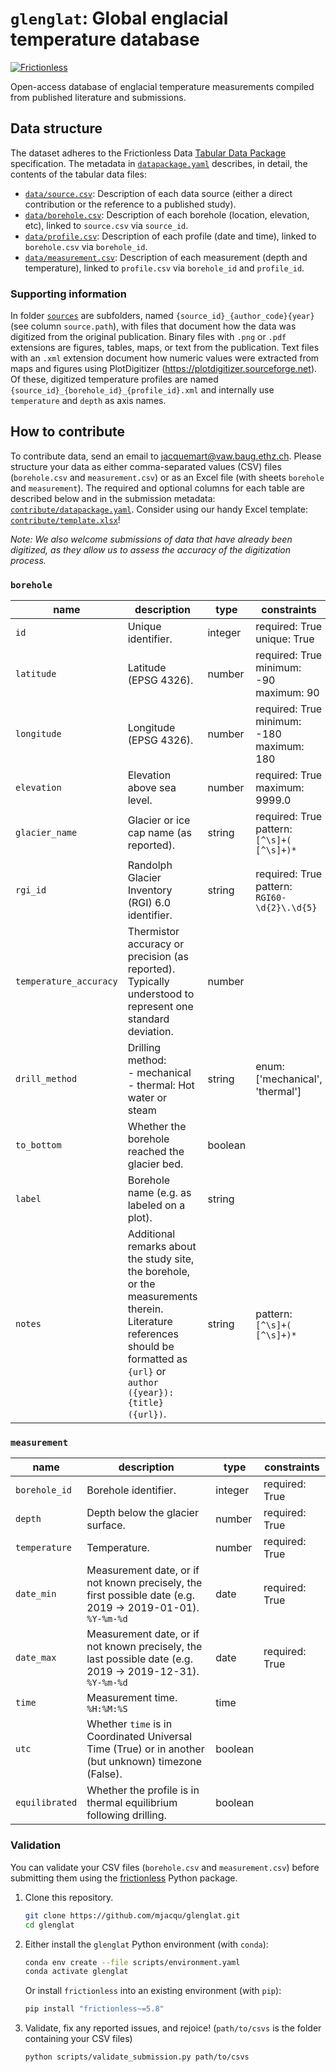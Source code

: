 # `glenglat`: Global englacial temperature database

[![Frictionless](https://github.com/mjacqu/glenglat/actions/workflows/frictionless.yaml/badge.svg)](https://repository.frictionlessdata.io/pages/dashboard.html?user=mjacqu&repo=glenglat&flow=frictionless)

Open-access database of englacial temperature measurements compiled from published literature and submissions.

## Data structure

The dataset adheres to the Frictionless Data [Tabular Data Package](https://specs.frictionlessdata.io/tabular-data-package) specification.
The metadata in [`datapackage.yaml`](datapackage.yaml) describes, in detail, the contents of the tabular data files:

- [`data/source.csv`](data/source.csv): Description of each data source (either a direct contribution or the reference to a published study).
- [`data/borehole.csv`](data/borehole.csv): Description of each borehole (location, elevation, etc), linked to `source.csv` via `source_id`.
- [`data/profile.csv`](data/profile.csv): Description of each profile (date and time), linked to `borehole.csv` via `borehole_id`.
- [`data/measurement.csv`](data/measurement.csv): Description of each measurement (depth and temperature), linked to `profile.csv` via `borehole_id` and `profile_id`.

### Supporting information

In folder [`sources`](sources) are subfolders, named `{source_id}_{author_code}{year}` (see column `source.path`), with files that document how the data was digitized from the original publication. Binary files with `.png` or `.pdf` extensions are figures, tables, maps, or text from the publication. Text files with an `.xml` extension document how numeric values were extracted from maps and figures using PlotDigitizer (https://plotdigitizer.sourceforge.net). Of these, digitized temperature profiles are named `{source_id}_{borehole_id}_{profile_id}.xml` and internally use `temperature` and `depth` as axis names.

## How to contribute

To contribute data, send an email to jacquemart@vaw.baug.ethz.ch. Please structure your data as either comma-separated values (CSV) files (`borehole.csv` and `measurement.csv`) or as an Excel file (with sheets `borehole` and `measurement`). The required and optional columns for each table are described below and in the submission metadata: [`contribute/datapackage.yaml`](contribute/datapackage.yaml). Consider using our handy Excel template: [`contribute/template.xlsx`](contribute/template.xlsx)!

*Note: We also welcome submissions of data that have already been digitized, as they allow us to assess the accuracy of the digitization process.*

<!-- <contributor-format> -->
### `borehole`

| name | description | type | constraints |
| - | - | - | - |
| `id` | Unique identifier. | integer | required: True<br>unique: True |
| `latitude` | Latitude (EPSG 4326). | number | required: True<br>minimum: -90<br>maximum: 90 |
| `longitude` | Longitude (EPSG 4326). | number | required: True<br>minimum: -180<br>maximum: 180 |
| `elevation` | Elevation above sea level. | number | required: True<br>maximum: 9999.0 |
| `glacier_name` | Glacier or ice cap name (as reported). | string | required: True<br>pattern: `[^\s]+( [^\s]+)*` |
| `rgi_id` | Randolph Glacier Inventory (RGI) 6.0 identifier. | string | required: True<br>pattern: `RGI60-\d{2}\.\d{5}` |
| `temperature_accuracy` | Thermistor accuracy or precision (as reported). Typically understood to represent one standard deviation. | number |  |
| `drill_method` | Drilling method:<br>- mechanical<br>- thermal: Hot water or steam | string | enum: ['mechanical', 'thermal'] |
| `to_bottom` | Whether the borehole reached the glacier bed. | boolean |  |
| `label` | Borehole name (e.g. as labeled on a plot). | string |  |
| `notes` | Additional remarks about the study site, the borehole, or the measurements therein. Literature references should be formatted as `{url}` or `author ({year}): {title} ({url})`. | string | pattern: `[^\s]+( [^\s]+)*` |

### `measurement`

| name | description | type | constraints |
| - | - | - | - |
| `borehole_id` | Borehole identifier. | integer | required: True |
| `depth` | Depth below the glacier surface. | number | required: True |
| `temperature` | Temperature. | number | required: True |
| `date_min` | Measurement date, or if not known precisely, the first possible date (e.g. 2019 → 2019-01-01).<br>`%Y-%m-%d` | date | required: True |
| `date_max` | Measurement date, or if not known precisely, the last possible date (e.g. 2019 → 2019-12-31).<br>`%Y-%m-%d` | date | required: True |
| `time` | Measurement time.<br>`%H:%M:%S` | time |  |
| `utc` | Whether `time` is in Coordinated Universal Time (True) or in another (but unknown) timezone (False). | boolean |  |
| `equilibrated` | Whether the profile is in thermal equilibrium following drilling. | boolean |  |
<!-- </contributor-format> -->

### Validation

You can validate your CSV files (`borehole.csv` and `measurement.csv`) before submitting them using the [frictionless](https://github.com/frictionlessdata/framework) Python package.

1. Clone this repository.

   ```sh
   git clone https://github.com/mjacqu/glenglat.git
   cd glenglat
   ```

2. Either install the `glenglat` Python environment (with `conda`):

   ```sh
   conda env create --file scripts/environment.yaml
   conda activate glenglat
   ```

   Or install `frictionless` into an existing environment (with `pip`):

   ```sh
   pip install "frictionless~=5.8"
   ```

3. Validate, fix any reported issues, and rejoice! (`path/to/csvs` is the folder containing your CSV files)

   ```sh
   python scripts/validate_submission.py path/to/csvs
   ```
